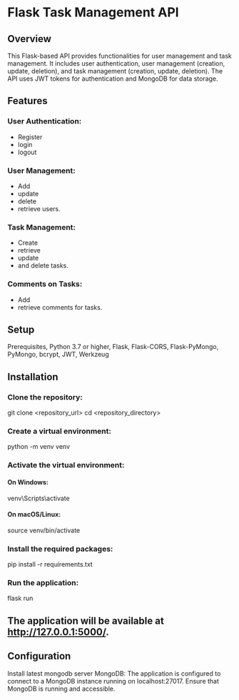 # Flask Task Management API
## Overview
This Flask-based API provides functionalities for user management and task management. It includes user authentication, user management (creation, update, deletion), and task management (creation, update, deletion). The API uses JWT tokens for authentication and MongoDB for data storage.


## Features
### User Authentication:
* Register
* login
* logout
### User Management:
* Add
* update
* delete
* retrieve users.
### Task Management:
* Create
* retrieve
* update
* and delete tasks.
### Comments on Tasks:
* Add 
* retrieve comments for tasks.


## Setup
Prerequisites,
Python 3.7 or higher,
Flask,
Flask-CORS,
Flask-PyMongo,
PyMongo,
bcrypt,
JWT,
Werkzeug

## Installation

### Clone the repository:

git clone <repository_url>
cd <repository_directory>

### Create a virtual environment:
python -m venv venv

### Activate the virtual environment:

#### On Windows:
venv\Scripts\activate


#### On macOS/Linux:
source venv/bin/activate

### Install the required packages:
pip install -r requirements.txt

### Run the application:
flask run


## The application will be available at http://127.0.0.1:5000/.

## Configuration
Install latest mongodb server 
MongoDB: The application is configured to connect to a MongoDB instance running on localhost:27017. Ensure that MongoDB is running and accessible.

